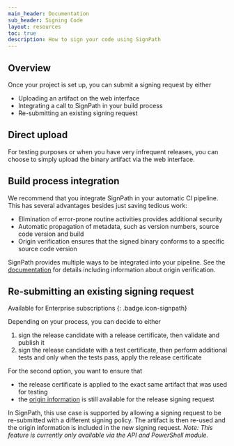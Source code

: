 ```yaml
---
main_header: Documentation
sub_header: Signing Code
layout: resources
toc: true
description: How to sign your code using SignPath
---
```


## Overview

Once your project is set up, you can submit a signing request by either

* Uploading an artifact on the web interface
* Integrating a call to SignPath in your build process
* Re-submitting an existing signing request

## Direct upload

For testing purposes or when you have very infrequent releases, you can choose to simply upload the binary artifact via the web interface.

## Build process integration

We recommend that you integrate SignPath in your automatic CI pipeline. This has several advantages besides just saving tedious work:

* Elimination of error-prone routine activities provides additional security
* Automatic propagation of metadata, such as version numbers, source code version and build
* Origin verification ensures that the signed binary conforms to a specific source code version

SignPath provides multiple ways to be integrated into your pipeline. See the [documentation](/documentation/build-system-integration) for details including information about origin verification.

## Re-submitting an existing signing request

Available for Enterprise subscriptions
{: .badge.icon-signpath}

Depending on your process, you can decide to either 

1. sign the release candidate with a release certificate, then validate and publish it
2. sign the release candidate with a test certificate, then perform additional tests and only when the tests pass, apply the release certificate

For the second option, you want to ensure that

* the release certificate is applied to the exact same artifact that was used for testing
* the [origin information](/documentation/build-system-integration#ci-integrations-with-origin-verification) is still available for the release signing request

In SignPath, this use case is supported by allowing a signing request to be re-submitted with a different signing policy. The artifact is then re-used and the origin information is included in the new signing request. 
_Note: This feature is currently only available via the API and PowerShell module._